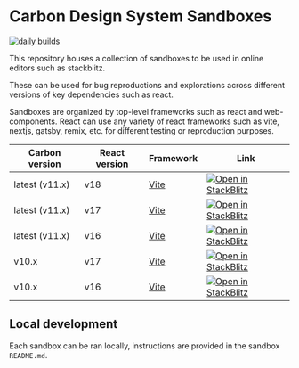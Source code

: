 # Carbon Design System Sandboxes

[![daily builds](https://github.com/carbon-design-system/sandboxes/actions/workflows/daily-builds.yml/badge.svg)](https://github.com/carbon-design-system/sandboxes/actions/workflows/daily-builds.yml)

This repository houses a collection of sandboxes to be used in online editors
such as stackblitz.

These can be used for bug reproductions and explorations across different
versions of key dependencies such as react.

Sandboxes are organized by top-level frameworks such as react and
web-components. React can use any variety of react frameworks such as vite,
nextjs, gatsby, remix, etc. for different testing or reproduction purposes.

| Carbon version | React version | Framework                   | Link                                                                                                                                                                                                  |
| -------------- | ------------- | --------------------------- | ----------------------------------------------------------------------------------------------------------------------------------------------------------------------------------------------------- |
| latest (v11.x) | v18           | [Vite](https://vitejs.dev/) | [![Open in StackBlitz](https://developer.stackblitz.com/img/open_in_stackblitz.svg)](https://stackblitz.com/github/carbon-design-system/sandboxes/tree/main/react/latest/react-18-vite/?preset=node=) |
| latest (v11.x) | v17           | [Vite](https://vitejs.dev/) | [![Open in StackBlitz](https://developer.stackblitz.com/img/open_in_stackblitz.svg)](https://stackblitz.com/github/carbon-design-system/sandboxes/tree/main/react/latest/react-17-vite/?preset=node=) |
| latest (v11.x) | v16           | [Vite](https://vitejs.dev/) | [![Open in StackBlitz](https://developer.stackblitz.com/img/open_in_stackblitz.svg)](https://stackblitz.com/github/carbon-design-system/sandboxes/tree/main/react/latest/react-16-vite/?preset=node=) |
| v10.x          | v17           | [Vite](https://vitejs.dev/) | [![Open in StackBlitz](https://developer.stackblitz.com/img/open_in_stackblitz.svg)](https://stackblitz.com/github/carbon-design-system/sandboxes/tree/main/react/v10/react-17-vite/?preset=node=)    |
| v10.x          | v16           | [Vite](https://vitejs.dev/) | [![Open in StackBlitz](https://developer.stackblitz.com/img/open_in_stackblitz.svg)](https://stackblitz.com/github/carbon-design-system/sandboxes/tree/main/react/v10/react-16-vite/?preset=node=)    |

## Local development

Each sandbox can be ran locally, instructions are provided in the sandbox
`README.md`.
